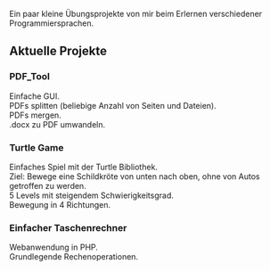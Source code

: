 Ein paar kleine Übungsprojekte von mir beim Erlernen verschiedener Programmiersprachen.

## Aktuelle Projekte

### PDF_Tool  
  
Einfache GUI.   
PDFs splitten (beliebige Anzahl von Seiten und Dateien).  
PDFs mergen.  
.docx zu PDF umwandeln.  

### Turtle Game  
  
Einfaches Spiel mit der Turtle Bibliothek.  
Ziel: Bewege eine Schildkröte von unten nach oben, ohne von Autos getroffen zu werden.  
5 Levels mit steigendem Schwierigkeitsgrad.  
Bewegung in 4 Richtungen.    


### Einfacher Taschenrechner  
  
Webanwendung in PHP.  
Grundlegende Rechenoperationen.  
